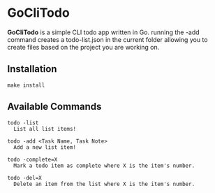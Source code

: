 # GoCliTodo

**GoCliTodo** is a simple CLI todo app written in Go. running the -add command creates a todo-list.json in the current folder allowing you to create files based on the project you are working on.

## Installation

```
make install
```

## Available Commands

```
todo -list
  List all list items!

todo -add <Task Name, Task Note>
  Add a new list item!

todo -complete=X
  Mark a todo item as complete where X is the item's number.

todo -del=X
  Delete an item from the list where X is the item's number.
```
